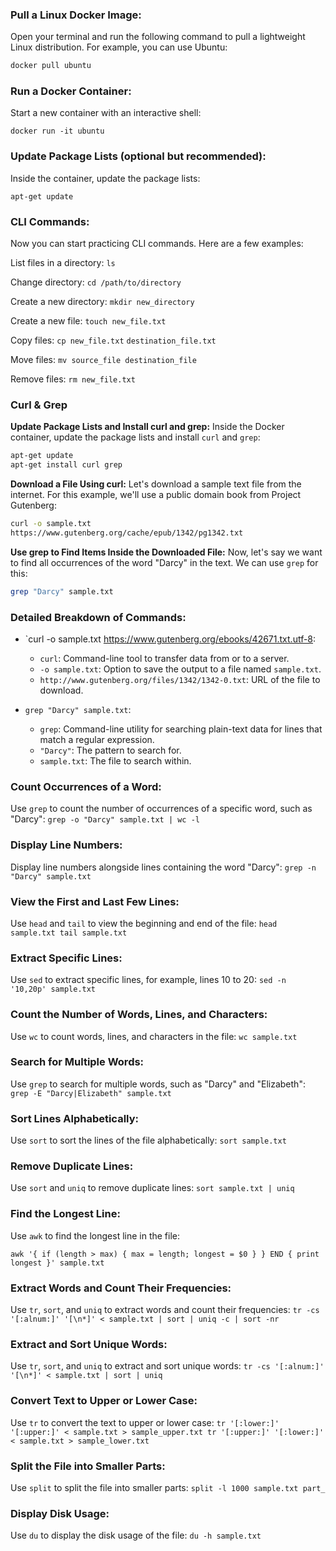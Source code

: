### Pull a Linux Docker Image:
    
Open your terminal and run the following command to pull a lightweight Linux distribution. For example, you can use Ubuntu:
      
```bash
docker pull ubuntu
```
        
### Run a Docker Container:
    
Start a new container with an interactive shell:

`docker run -it ubuntu`
        
### Update Package Lists (optional but recommended):
    
Inside the container, update the package lists:
        
`apt-get update`
        
### CLI Commands:
    
Now you can start practicing CLI commands. Here are a few examples:

List files in a directory: `ls`

Change directory: `cd /path/to/directory`

Create a new directory: `mkdir new_directory`

Create a new file: `touch new_file.txt`

Copy files: `cp new_file.txt` `destination_file.txt`

Move files: `mv source_file destination_file`

Remove files: `rm new_file.txt`


### Curl & Grep
**Update Package Lists and Install curl and grep:** 
Inside the Docker container, update the package lists and install `curl` and `grep`:
```bash 
apt-get update
apt-get install curl grep
```

**Download a File Using curl:** 
Let's download a sample text file from the internet. For this example, we'll use a public domain book from Project Gutenberg:
```bash
curl -o sample.txt 
https://www.gutenberg.org/cache/epub/1342/pg1342.txt
```

**Use grep to Find Items Inside the Downloaded File:**
Now, let's say we want to find all occurrences of the word "Darcy" in the text. We can use `grep` for this:
```bash
grep "Darcy" sample.txt
```

### Detailed Breakdown of Commands:

- `curl -o sample.txt https://www.gutenberg.org/ebooks/42671.txt.utf-8:
    - `curl`: Command-line tool to transfer data from or to a server.
    - `-o sample.txt`: Option to save the output to a file named `sample.txt`.
    - `http://www.gutenberg.org/files/1342/1342-0.txt`: URL of the file to download.
      
- `grep "Darcy" sample.txt`:
    - `grep`: Command-line utility for searching plain-text data for lines that match a regular expression.
    - `"Darcy"`: The pattern to search for.
    - `sample.txt`: The file to search within.

### **Count Occurrences of a Word:**
Use `grep` to count the number of occurrences of a specific word, such as "Darcy":
`grep -o "Darcy" sample.txt | wc -l`

### Display Line Numbers:
Display line numbers alongside lines containing the word "Darcy":
`grep -n "Darcy" sample.txt`

### View the First and Last Few Lines:

Use `head` and `tail` to view the beginning and end of the file:
`head sample.txt tail sample.txt`

### Extract Specific Lines:

Use `sed` to extract specific lines, for example, lines 10 to 20:
`sed -n '10,20p' sample.txt`

### Count the Number of Words, Lines, and Characters:

Use `wc` to count words, lines, and characters in the file:
`wc sample.txt`

### Search for Multiple Words:
Use `grep` to search for multiple words, such as "Darcy" and "Elizabeth":
`grep -E "Darcy|Elizabeth" sample.txt`

### Sort Lines Alphabetically:
Use `sort` to sort the lines of the file alphabetically:
`sort sample.txt`

### Remove Duplicate Lines:
Use `sort` and `uniq` to remove duplicate lines:
`sort sample.txt | uniq`

### Find the Longest Line:

Use `awk` to find the longest line in the file:


`awk '{ if (length > max) { max = length; longest = $0 } } END { print longest }' sample.txt`

### Extract Words and Count Their Frequencies:
Use `tr`, `sort`, and `uniq` to extract words and count their frequencies:
`tr -cs '[:alnum:]' '[\n*]' < sample.txt | sort | uniq -c | sort -nr`

### Extract and Sort Unique Words:
Use `tr`, `sort`, and `uniq` to extract and sort unique words:
`tr -cs '[:alnum:]' '[\n*]' < sample.txt | sort | uniq`

### Convert Text to Upper or Lower Case:
Use `tr` to convert the text to upper or lower case:
`tr '[:lower:]' '[:upper:]' < sample.txt > sample_upper.txt tr '[:upper:]' '[:lower:]' < sample.txt > sample_lower.txt`

### Split the File into Smaller Parts:
Use `split` to split the file into smaller parts:
`split -l 1000 sample.txt part_`

### Display Disk Usage:
Use `du` to display the disk usage of the file:
`du -h sample.txt`
